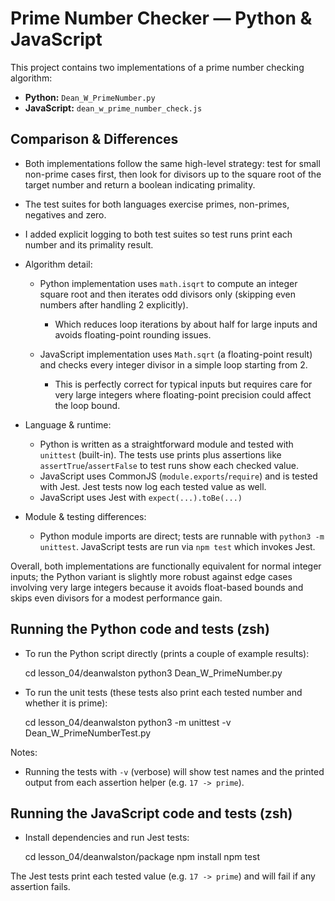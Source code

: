 # Prime Number Checker — Python & JavaScript

This project contains two implementations of a prime number checking algorithm:
- **Python:** `Dean_W_PrimeNumber.py`
- **JavaScript:** `dean_w_prime_number_check.js`

## Comparison & Differences

  - Both implementations follow the same high-level strategy: test for small non-prime cases first, then look for divisors up to the square root of the target number and return a boolean indicating primality. 
  - The test suites for both languages exercise primes, non-primes, negatives and zero.
  - I added explicit logging to both test suites so test runs print each number and its primality result. 

- Algorithm detail:
  - Python implementation uses `math.isqrt` to compute an integer square root and then iterates odd divisors only (skipping even numbers after handling 2 explicitly).
    - Which reduces loop iterations by about half for large inputs and avoids floating-point rounding issues.
     
  - JavaScript implementation uses `Math.sqrt` (a floating-point result) and checks every integer divisor in a simple loop starting from 2.
    - This is perfectly correct for typical inputs but requires care for very large integers where floating-point precision could affect the loop bound.

- Language & runtime:
  - Python is written as a straightforward module and tested with `unittest` (built-in). The tests use prints plus assertions like `assertTrue`/`assertFalse` to test runs show each checked value.
  - JavaScript uses CommonJS (`module.exports`/`require`) and is tested with Jest. Jest tests now log each tested value as well.
  - JavaScript uses Jest with `expect(...).toBe(...)`

- Module & testing differences:
  - Python module imports are direct; tests are runnable with `python3 -m unittest`. JavaScript tests are run via `npm test` which invokes Jest.

Overall, both implementations are functionally equivalent for normal integer inputs; the Python variant is slightly more robust against edge cases involving very large integers because it avoids float-based bounds and skips even divisors for a modest performance gain.

## Running the Python code and tests (zsh)

- To run the Python script directly (prints a couple of example results):

  cd lesson_04/deanwalston
  python3 Dean_W_PrimeNumber.py

- To run the unit tests (these tests also print each tested number and whether it is prime):

  cd lesson_04/deanwalston
  python3 -m unittest -v Dean_W_PrimeNumberTest.py

Notes:
- Running the tests with `-v` (verbose) will show test names and the printed output from each assertion helper (e.g. `17 -> prime`).

## Running the JavaScript code and tests (zsh)

- Install dependencies and run Jest tests:

  cd lesson_04/deanwalston/package
  npm install
  npm test

The Jest tests print each tested value (e.g. `17 -> prime`) and will fail if any assertion fails.

